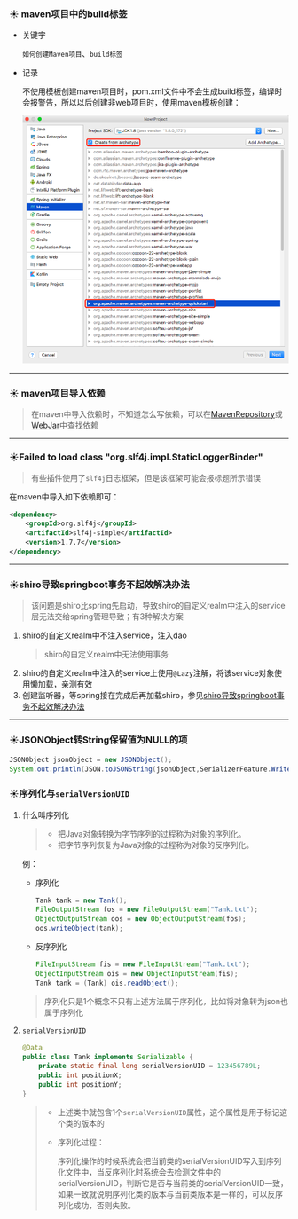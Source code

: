 ### ☀️ maven项目中的build标签

+ 关键字

  `如何创建Maven项目`、`build标签`

+ 记录

  不使用模板创建maven项目时，pom.xml文件中不会生成build标签，编译时会报警告，所以以后创建非web项目时，使用maven模板创建：

  <img src="assets/1.png" width="600px"> 



---

### ☀️ maven项目导入依赖

> 在maven中导入依赖时，不知道怎么写依赖，可以在[MavenRepository](https://mvnrepository.com/)或[WebJar](https://www.webjars.org/)中查找依赖



---

### ☀️Failed to load class "org.slf4j.impl.StaticLoggerBinder"

> 有些插件使用了`slf4j`日志框架，但是该框架可能会报标题所示错误

在maven中导入如下依赖即可：

```xml
<dependency>
    <groupId>org.slf4j</groupId>
    <artifactId>slf4j-simple</artifactId>
    <version>1.7.7</version>
</dependency>
```

---

### ☀️shiro导致springboot事务不起效解决办法

> 该问题是shiro比spring先启动，导致shiro的自定义realm中注入的service层无法交给spring管理导致；有3种解决方案
1. shiro的自定义realm中不注入service，注入dao
    > shiro的自定义realm中无法使用事务
2. shiro的自定义realm中注入的service上使用`@Lazy`注解，将该service对象使用懒加载，亲测有效
3. 创建监听器，等spring接在完成后再加载shiro，参见[shiro导致springboot事务不起效解决办法](https://blog.csdn.net/yucaifu1989/article/details/79206369)

---

### ☀️JSONObject转String保留值为NULL的项

```Java
JSONObject jsonObject = new JSONObject();
System.out.println(JSON.toJSONString(jsonObject,SerializerFeature.WriteMapNullValue));
```

### ☀️序列化与`serialVersionUID`

1. 什么叫序列化

   > + 把Java对象转换为字节序列的过程称为对象的序列化。  
   > + 把字节序列恢复为Java对象的过程称为对象的反序列化。

   例：

   + 序列化

     ```java
     Tank tank = new Tank();
     FileOutputStream fos = new FileOutputStream("Tank.txt");
     ObjectOutputStream oos = new ObjectOutputStream(fos);
     oos.writeObject(tank);
     ```

   + 反序列化

     ```java
     FileInputStream fis = new FileInputStream("Tank.txt");
     ObjectInputStream ois = new ObjectInputStream(fis);
     Tank tank = (Tank) ois.readObject();
     ```

   > 序列化只是1个概念不只有上述方法属于序列化，比如将对象转为json也属于序列化

2. `serialVersionUID`

   ```java
   @Data
   public class Tank implements Serializable {
       private static final long serialVersionUID = 123456789L;
       public int positionX;
       public int positionY;
   }
   ```

   > + 上述类中就包含1个`serialVersionUID`属性，这个属性是用于标记这个类的版本的
   >
   > + 序列化过程：
   >
   >   序列化操作的时候系统会把当前类的serialVersionUID写入到序列化文件中，当反序列化时系统会去检测文件中的serialVersionUID，判断它是否与当前类的serialVersionUID一致，如果一致就说明序列化类的版本与当前类版本是一样的，可以反序列化成功，否则失败。













